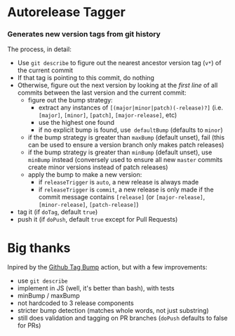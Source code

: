 # Autorelease Tagger

### Generates new version tags from git history

The process, in detail:

 - Use `git describe` to figure out the nearest ancestor version tag (`v*`) of the current commit
 - If that tag is pointing to this commit, do nothing
 - Otherwise, figure out the next version by looking at the _first line_ of all commits between the last version and the current commit:
   - figure out the bump strategy:
     - extract any instances of `[(major|minor|patch)(-release)?]` (i.e. `[major]`, `[minor]`, `[patch]`, `[major-release]`, etc)
     - use the highest one found
     - if no explicit bump is found, use` defaultBump` (defaults to `minor`)
   - if the bump strategy is greater than `maxBump` (default unset), fail (this can be used to ensure a version branch only makes patch releases)
   - if the bump strategy is greater than `minBump` (default unset), use `minBump` instead (conversely used to ensure all new `master` commits create minor versions instead of patch releases)
   - apply the bump to make a new version:
     - if `releaseTrigger` is `auto`, a new release is always made
     - if `releaseTrigger` is `commit`, a new release is only made if the commit message contains `[release]` (or `[major-release]`, `[minor-release]`, `[patch-release]`)
 - tag it (if `doTag`, default `true`)
 - push it (if `doPush`, default `true` except for Pull Requests)

# Big thanks

Inpired by the [Github Tag Bump](https://github.com/marketplace/actions/github-tag-bump) action, but with a few improvements:
 - use `git describe`
 - implement in JS (well, it's better than bash), with tests
 - minBump / maxBump
 - not hardcoded to 3 release components
 - stricter bump detection (matches whole words, not just substring)
 - still does validation and tagging on PR branches (`doPush` defaults to false for PRs)
